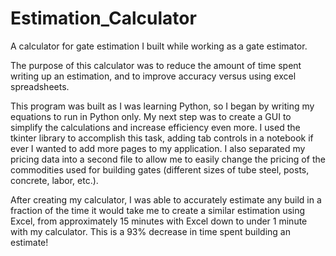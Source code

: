 # Estimation_Calculator
A calculator for gate estimation I built while working as a gate estimator.

The purpose of this calculator was to reduce the amount of time spent writing up an estimation, and to improve accuracy versus using excel spreadsheets.

This program was built as I was learning Python, so I began by writing my equations to run in Python only. My next step was to create a GUI to simplify the calculations and increase efficiency even more. I used the tkinter library to accomplish this task, adding tab controls in a notebook if ever I wanted to add more pages to my application. I also separated my pricing data into a second file to allow me to easily change the pricing of the commodities used for building gates (different sizes of tube steel, posts, concrete, labor, etc.).

After creating my calculator, I was able to accurately estimate any build in a fraction of the time it would take me to create a similar estimation using Excel, from approximately 15 minutes with Excel down to under 1 minute with my calculator. This is a 93% decrease in time spent building an estimate!
